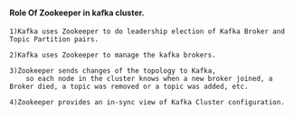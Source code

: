 #### Role Of Zookeeper in kafka cluster.

    1)Kafka uses Zookeeper to do leadership election of Kafka Broker and Topic Partition pairs.
    
    2)Kafka uses Zookeeper to manage the kafka brokers.
    
    3)Zookeeper sends changes of the topology to Kafka, 
        so each node in the cluster knows when a new broker joined, a Broker died, a topic was removed or a topic was added, etc.
        
    4)Zookeeper provides an in-sync view of Kafka Cluster configuration.  
